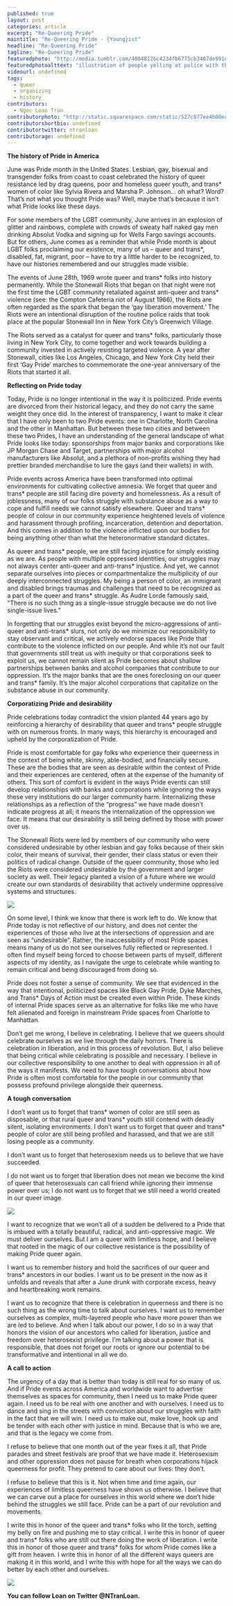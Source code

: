 ```yaml
---
published: true
layout: post
categories: article
excerpt: "Re-Queering Pride"
maintitle: "Re-Queering Pride - {Young}ist"
headline: "Re-Queering Pride"
tagline: "Re-Queering Pride"
featuredphoto: "http://media.tumblr.com/40848126c4234fb6775cb3407de991e6/tumblr_inline_mqhct25cfT1qz4rgp.jpg"
featuredphotoalttext: "illustration of people yelling at police with the words 'Stonewall was a police riot'"
videourl: undefined
tags: 
  - queer
  - organizing
  - history
contributors: 
  - Ngoc Loan Tran
contributorphoto: "http://static.squarespace.com/static/527c877ee4b00ec916746401/t/527d82d9e4b0a13e700a2034/%3Fformat%3D500w"
contributorshortbio: undefined
contributortwitter: ntranloan
contributorage: undefined
---
```


**The history of Pride in America**

June was Pride month in the United States. Lesbian, gay, bisexual and transgender folks from coast to coast celebrated the history of queer resistance led by drag queens, poor and homeless queer youth, and trans* women of color like Sylvia Rivera and Marsha P. Johnson… oh what? Word? That’s not what you thought Pride was? Well, maybe that’s because it isn’t what Pride looks like these days.

For some members of the LGBT community, June arrives in an explosion of glitter and rainbows, complete with crowds of sweaty half naked gay men drinking Absolut Vodka and signing up for Wells Fargo savings accounts. But for others, June comes as a reminder that while Pride month is about LGBT folks proclaiming our existence, many of us – queer and trans*, disabled, fat, migrant, poor – have to try a little harder to be recognized, to have our histories remembered and our struggles made visible.

The events of June 28th, 1969 wrote queer and trans* folks into history permanently. While the Stonewall Riots that began on that night were not the first time the LGBT community retaliated against anti-queer and trans* violence (see: the Compton Cafeteria riot of August 1966), the Riots are often regarded as the spark that began the ‘gay liberation movement.’ The Riots were an intentional disruption of the routine police raids that took place at the popular Stonewall Inn in New York City’s Greenwich Village.

The Riots served as a catalyst for queer and trans* folks, particularly those living in New York City, to come together and work towards building a community invested in actively resisting targeted violence. A year after Stonewall, cities like Los Angeles, Chicago, and New York City held their first ‘Gay Pride’ marches to commemorate the one-year anniversary of the Riots that started it all.

**Reflecting on Pride today**

Today, Pride is no longer intentional in the way it is politicized. Pride events are divorced from their historical legacy, and they do not carry the same weight they once did. In the interest of transparency, I want to make it clear that I have only been to two Pride events: one in Charlotte, North Carolina and the other in Manhattan. But between these two cities and between these two Prides, I have an understanding of the general landscape of what Pride looks like today: sponsorships from major banks and corporations like JP Morgan Chase and Target, partnerships with major alcohol manufacturers like Absolut, and a plethora of non-profits wishing they had prettier branded merchandise to lure the gays (and their wallets) in with.

Pride events across America have been transformed into optimal environments for cultivating collective amnesia. We forget that queer and trans* people are still facing dire poverty and homelessness. As a result of joblessness, many of our folks struggle with substance abuse as a way to cope and fulfill needs we cannot satisfy elsewhere. Queer and trans* people of colour in our community experience heightened levels of violence and harassment through profiling, incarceration, detention and deportation. And this comes in addition to the violence inflicted upon our bodies for being anything other than what the heteronormative standard dictates.

As queer and trans* people, we are still facing injustice for simply existing as we are. As people with multiple oppressed identities, our struggles may not always center anti-queer and anti-trans* injustice. And yet, we cannot separate ourselves into pieces or compartmentalize the multiplicity of our deeply interconnected struggles. My being a person of color, an immigrant and disabled brings traumas and challenges that need to be recognized as a part of the queer and trans* struggle. As Audre Lorde famously said, “There is no such thing as a single-issue struggle because we do not live single-issue lives.”

In forgetting that our struggles exist beyond the micro-aggressions of anti-queer and anti-trans* slurs, not only do we minimize our responsibility to stay observant and critical, we actively endorse spaces like Pride that contribute to the violence inflicted on our people. And while it’s not our fault that governments still treat us with inequity or that corporations seek to exploit us, we cannot remain silent as Pride becomes about shallow partnerships between banks and alcohol companies that contribute to our oppression. It’s the major banks that are the ones foreclosing on our queer and trans* family. It’s the major alcohol corporations that capitalize on the substance abuse in our community.

 
**Corporatizing Pride and desirability**

Pride celebrations today contradict the vision planted 44 years ago by reinforcing a hierarchy of desirability that queer and trans* people struggle with on numerous fronts. In many ways, this hierarchy is encouraged and upheld by the corporatization of Pride.

Pride is most comfortable for gay folks who experience their queerness in the context of being white, skinny, able-bodied, and financially secure. These are the bodies that are seen as desirable within the context of Pride and their experiences are centered, often at the expense of the humanity of others. This sort of comfort is evident in the ways Pride events can still develop relationships with banks and corporations while ignoring the ways these very institutions do our larger community harm. Internalizing these relationships as a reflection of the “progress” we have made doesn’t indicate progress at all; it means the internalization of the oppression we face. It means that our desirability is still being defined by those with power over us.

The Stonewall Riots were led by members of our community who were considered undesirable by other lesbian and gay folks because of their skin color, their means of survival, their gender, their class status or even their politics of radical change. Outside of the queer community, those who led the Riots were considered undesirable by the government and larger society as well. Their legacy planted a vision of a future where we would create our own standards of desirability that actively undermine oppressive systems and structures.

![](http://media.tumblr.com/97d5db72253506b7e83cc61c0e09919a/tumblr_inline_mqhcucH91K1qz4rgp.jpg)

On some level, I think we know that there is work left to do. We know that Pride today is not reflective of our history, and does not center the experiences of those who live at the intersections of oppression and are seen as “undesirable”. Rather, the inaccessibility of most Pride spaces means many of us do not see ourselves fully reflected or represented. I often find myself being forced to choose between parts of myself, different aspects of my identity, as I navigate the urge to celebrate while wanting to remain critical and being discouraged from doing so.

Pride does not foster a sense of community. We see that evidenced in the way that intentional, politicized spaces like Black Gay Pride, Dyke Marches, and Trans* Days of Action must be created even within Pride. These kinds of internal Pride spaces serve as an alternative for folks like me who have felt alienated and foreign in mainstream Pride spaces from Charlotte to Manhattan.

Don’t get me wrong, I believe in celebrating. I believe that we queers should celebrate ourselves as we live through the daily horrors. There is celebration in liberation, and in this process of revolution. But, I also believe that being critical while celebrating is possible and necessary. I believe in our collective responsibility to one another to deal with oppression in all of the ways it manifests. We need to have tough conversations about how Pride is often most comfortable for the people in our community that possess profound privilege alongside their queerness.

**A tough conversation**

I don’t want us to forget that trans* women of color are still seen as disposable, or that rural queer and trans* youth still contend with deadly silent, isolating environments. I don’t want us to forget that queer and trans* people of color are still being profiled and harassed, and that we are still losing people as a community.

I don’t want us to forget that heterosexism needs us to believe that we have succeeded.

I do not want us to forget that liberation does not mean we become the kind of queer that heterosexuals can call friend while ignoring their immense power over us; I do not want us to forget that we still need a world created in our queer image.

![](http://media.tumblr.com/f222c179a8002f7042d643892445c657/tumblr_inline_mqhcpnxxjt1qz4rgp.jpg)

I want to recognize that we won’t all of a sudden be delivered to a Pride that is imbued with a totally beautiful, radical, and anti-oppressive magic. We must deliver ourselves. But I am a queer with limitless hope, and I believe that rooted in the magic of our collective resistance is the possibility of making Pride queer again.

I want us to remember history and hold the sacrifices of our queer and trans* ancestors in our bodies. I want us to be present in the now as it unfolds and reveals that after a June drunk with corporate excess, heavy and heartbreaking work remains.

I want us to recognize that there is celebration in queerness and there is no such thing as the wrong time to talk about ourselves. I want us to remember ourselves as complex, multi-layered people who have more power than we are led to believe. And when I talk about our power, I do so in a way that honors the vision of our ancestors who called for liberation, justice and freedom over heterosexist privilege. I’m talking about a power that is responsible, that does not forget our roots or ignore our potential to be transformative and intentional in all we do.

**A call to action**

The urgency of a day that is better than today is still real for so many of us. And if Pride events across America and worldwide want to advertise themselves as spaces for community, then I need us to make Pride queer again. I need us to be real with one another and with ourselves. I need us to dance and sing in the streets with conviction about our struggles with faith in the fact that we will win. I need us to make out, make love, hook up and be tender with each other with justice in mind. Because that is who we are, and that is the legacy we come from.

I refuse to believe that one month out of the year fixes it all, that Pride parades and street festivals are proof that we have made it. Heterosexism and other oppression does not pause for breath when corporations hijack queerness for profit. They pretend to care about our lives: they don’t.

I refuse to believe that this is it. Not when time and time again, our experiences of limitless queerness have shown us otherwise. I believe that we can carve out a place for ourselves in this world where we don’t hide behind the struggles we still face. Pride can be a part of our revolution and movements.

I write this in honor of the queer and trans* folks who lit the torch, setting my belly on fire and pushing me to stay critical. I write this in honor of queer and trans* folks who are still out there doing the work of liberation. I write this in honor of those queer and trans* folks for whom Pride comes like a gift from heaven. I write this in honor of all the different ways queers are making it in this world, and I write this with hope for all the ways we can do better by each other and ourselves.

![](http://media.tumblr.com/e9e7429fb75ca944d0a6215320314378/tumblr_inline_mqhcviNqgo1qz4rgp.jpg)

**You can follow Loan on Twitter @NTranLoan.**